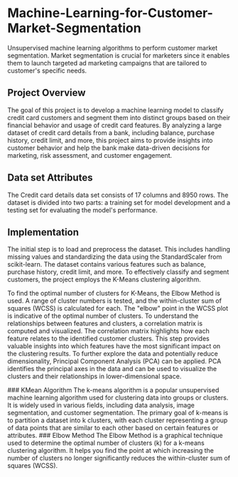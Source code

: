 # Machine-Learning-for-Customer-Market-Segmentation
Unsupervised machine learning algorithms to perform customer market segmentation. Market segmentation is crucial for marketers since it enables them to launch targeted ad marketing campaigns that are tailored to customer's specific needs. 
## Project Overview
The goal of this project is to develop a machine learning model to classify credit card customers and segment them into distinct groups based on their financial behavior and usage of credit card features. By analyzing a large dataset of credit card details from a bank, including balance, purchase history, credit limit, and more, this project aims to provide insights into customer behavior and help the bank make data-driven decisions for marketing, risk assessment, and customer engagement.
## Data set Attributes
The Credit card details data set consists of 17 columns and 8950 rows. The dataset is divided into two parts: a training set for model development and a testing set for evaluating the model's performance.
## Implementation
<p>The initial step is to load and preprocess the dataset. This includes handling missing values and standardizing the data using the StandardScaler from scikit-learn. The dataset contains various features such as balance, purchase history, credit limit, and more.
To effectively classify and segment customers, the project employs the K-Means clustering algorithm.</p> <p>To find the optimal number of clusters for K-Means, the Elbow Method is used. A range of cluster numbers is tested, and the within-cluster sum of squares (WCSS) is calculated for each. The "elbow" point in the WCSS plot is indicative of the optimal number of clusters.
To understand the relationships between features and clusters, a correlation matrix is computed and visualized. The correlation matrix highlights how each feature relates to the identified customer clusters. This step provides valuable insights into which features have the most significant impact on the clustering results.
To further explore the data and potentially reduce dimensionality, Principal Component Analysis (PCA) can be applied. PCA identifies the principal axes in the data and can be used to visualize the clusters and their relationships in lower-dimensional space.</p>
### KMean Algorithm
The k-means algorithm is a popular unsupervised machine learning algorithm used for clustering data into groups or clusters. It is widely used in various fields, including data analysis, image segmentation, and customer segmentation. The primary goal of k-means is to partition a dataset into k clusters, with each cluster representing a group of data points that are similar to each other based on certain features or attributes.
### Elbow Method
The Elbow Method is a graphical technique used to determine the optimal number of clusters (k) for a k-means clustering algorithm. It helps you find the point at which increasing the number of clusters no longer significantly reduces the within-cluster sum of squares (WCSS). 
